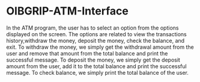 # OIBGRIP-ATM-Interface
In the ATM program, the user has to select an option from the options displayed on the screen. The options are related to view the transactions history,withdraw the money, deposit the money, check the balance, and exit.
To withdraw the money, we simply get the withdrawal amount from the user and remove that amount from the total balance and print the successful message.
To deposit the money, we simply get the deposit amount from the user, add it to the total balance and print the successful message.
To check balance, we simply print the total balance of the user.
